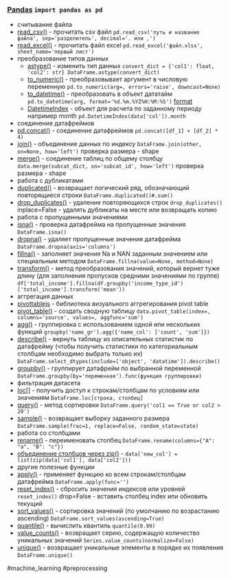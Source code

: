 ### [Pandas](https://pandas.pydata.org/pandas-docs/stable/) `import pandas as pd`
* считывание файла
 * [read_csv()](https://pandas.pydata.org/pandas-docs/stable/reference/api/pandas.read_csv.html) - прочитать csv файл `pd.read_csv('путь и название файла', sep='разделитель', decimal='. или ,')`
 * [read_excel()](https://pandas.pydata.org/pandas-docs/stable/reference/api/pandas.read_excel.html) - прочитать файл excel `pd.read_excel('файл.xlsx', sheet_name='первый лист')`
* преобразование типов данных
  * [astype()](https://pandas.pydata.org/pandas-docs/stable/reference/api/pandas.DataFrame.astype.html) - изменить тип данных `convert_dict = {'col1': float, 'col2': str} DataFrame.astype(convert_dict)`
  * [to_numeric()](https://pandas.pydata.org/pandas-docs/stable/reference/api/pandas.to_numeric.html) - преобразовывает аргумент в числовую переменную `pd.to_numeric(arg=, errors='raise', downcast=None)`
  * [to_datetime()](https://pandas.pydata.org/pandas-docs/stable/reference/api/pandas.to_datetime.html) - преобразовать в объект дататайм `pd.to_datetime(arg, format='%d.%m.%YZ%H:%M:%S')` [format](https://docs.python.org/3/library/datetime.html#strftime-and-strptime-behavior) 
   * [DatetimeIndex](https://pandas.pydata.org/pandas-docs/stable/reference/api/pandas.DatetimeIndex.html) - объект для расчета по заданному периоду например month `pd.DatetimeIndex(data['col']).month`
* соединение датафреймов
 * [pd.concat()](https://pandas.pydata.org/pandas-docs/stable/reference/api/pandas.concat.html) - соединение датафреймов `pd.concat([df_1] + [df_2] * 4)`
 * [join()](https://pandas.pydata.org/pandas-docs/stable/reference/api/pandas.DataFrame.join.html) - объединение данных по индексу `DataFrame.join(other, on=None, how='left')` проверка размера - shape
 * [merge()](https://pandas.pydata.org/pandas-docs/stable/reference/api/pandas.DataFrame.merge.html) - соединение таблиц по общему столбцу `data.merge(subcat_dict, on='subcat_id', how='left')` проверка размера - shape
* работа с дубликатами
 * [duplicated()](https://pandas.pydata.org/pandas-docs/stable/reference/api/pandas.DataFrame.duplicated.html) - возвращает логический ряд, обозначающий повторящиеся строки `DataFrame.duplicated()#.sum()`
 * [drop_duplicates()](https://pandas.pydata.org/pandas-docs/stable/reference/api/pandas.DataFrame.drop_duplicates.html) - удаление повторяющихся строк `drop_duplicates()` inplace=False - удалять дубликаты на месте или возвращать копию
* работа с пропущенными значениями
 * [isna()](https://pandas.pydata.org/pandas-docs/stable/reference/api/pandas.DataFrame.isna.html) - проверка датафрейма на пропущенные значения `DataFrame.isna()`
 * [dropna()](https://pandas.pydata.org/pandas-docs/stable/reference/api/pandas.DataFrame.dropna.html) - удаляет пропущенные значения датафрейма `DataFrame.dropna(axis='columns')`
 * [fillna()](https://pandas.pydata.org/pandas-docs/stable/reference/api/pandas.DataFrame.fillna.html) - заполняет значения Na и NAN заданным значением или специальным методом `DataFrame.fillna(value=None, method=None)`
 * [transform()](https://pandas.pydata.org/pandas-docs/stable/reference/api/pandas.DataFrame.transform.html) - метод преобразования значений, который вернет туже длину (для заполнения пропусков средними значениями по группе) `df['total_income'].fillna(df.groupby('income_type_id')['total_income'].transform('mean'))`
* аггрегация данных
 * [pivottablejs](https://pypi.org/project/pivottablejs/) - библиотека визуального аггрегирования pivot table
 * [pivot_table()](https://pandas.pydata.org/pandas-docs/stable/reference/api/pandas.pivot_table.html) - создать сводную таблицу `data.pivot_table(index=, columns='source', values=, aggfunc='sum')`
 * [agg()](https://pandas.pydata.org/pandas-docs/stable/reference/api/pandas.DataFrame.agg.html) - группировка с использованием одной или нескольких функций `groupby('name_gr').agg({'name_col': ['count', 'sum']}) `
 * [describe()](https://pandas.pydata.org/pandas-docs/stable/reference/api/pandas.DataFrame.describe.html) - вернуть таблицу из описательных статистик по датафрейму (чтобы получить статистики по категориальным столбцам необходимо выбрать только их) `DataFrame.select_dtypes(include=['object', 'datatime']).describe()`
 * [groupby()](https://pandas.pydata.org/pandas-docs/stable/reference/api/pandas.DataFrame.groupby.html) - группирует датафрейм по выбранной переменной `DataFrame.groupby(by='переменная').func(функция группировки)`
* фильтрация датасета
 * [loc[]](https://pandas.pydata.org/pandas-docs/stable/reference/api/pandas.DataFrame.loc.html) - получить доступ к строкам/столбцам по условиям или значениям `DataFrame.loc[строка, столбец]`
 * [query()](https://pandas.pydata.org/pandas-docs/stable/reference/api/pandas.DataFrame.query.html) - метод сортировки `DataFrame.query('col1 == True or col2 > 20')`
 * [sample()](https://pandas.pydata.org/pandas-docs/stable/reference/api/pandas.DataFrame.sample.html) - возвращает выборку заданного размера `DataFrame.sample(frac=1, replace=False, random_state=state)`
* работа со столбцами
 * [rename()](https://pandas.pydata.org/pandas-docs/stable/reference/api/pandas.DataFrame.rename.html) - переименовать столбец `DataFrame.rename(columns={"A": "a", "B": "c"})`
 * [объединение столбцов через zip()](https://disk.yandex.ru/client/disk/%D0%BC%D0%B0%D1%82%D0%B5%D1%80%D0%B8%D0%B0%D0%BB%D1%8B%20%D1%8F%D0%BD%D0%B4%D0%B5%D0%BA%D1%81.%D0%BF%D1%80%D0%B0%D0%BA%D1%82%D0%B8%D0%BA%D1%83%D0%BC/%D0%9F%D0%BE%D0%BB%D0%B5%D0%B7%D0%BD%D1%8B%D0%B5%20%D1%81%D0%BA%D1%80%D0%B8%D0%BD%D1%8B%20(%D1%81%D1%81%D1%8B%D0%BB%D0%BA%D0%B8%20%D0%B8%D0%B7%20%D1%88%D0%BF%D0%B0%D1%80%D0%B3%D0%B0%D0%BB%D0%BA%D0%B8)?idApp=client&dialog=slider&idDialog=%2Fdisk%2F%D0%BC%D0%B0%D1%82%D0%B5%D1%80%D0%B8%D0%B0%D0%BB%D1%8B%20%D1%8F%D0%BD%D0%B4%D0%B5%D0%BA%D1%81.%D0%BF%D1%80%D0%B0%D0%BA%D1%82%D0%B8%D0%BA%D1%83%D0%BC%2F%D0%9F%D0%BE%D0%BB%D0%B5%D0%B7%D0%BD%D1%8B%D0%B5%20%D1%81%D0%BA%D1%80%D0%B8%D0%BD%D1%8B%20(%D1%81%D1%81%D1%8B%D0%BB%D0%BA%D0%B8%20%D0%B8%D0%B7%20%D1%88%D0%BF%D0%B0%D1%80%D0%B3%D0%B0%D0%BB%D0%BA%D0%B8)%2F%D0%BE%D0%B1%D1%8A%D0%B5%D0%B4%D0%B8%D0%BD%D0%B5%D0%BD%D0%B8%D0%B5%20%D1%81%D1%82%D0%BE%D0%BB%D0%B1%D1%86%D0%BE%D0%B2.png) - `data['new_col'] = list(zip(data['col1'], data['col2']))`
* другие полезные функции
 * [apply()](https://pandas.pydata.org/pandas-docs/stable/reference/api/pandas.DataFrame.apply.html) - применяет функцию ко всем строкам/столбцам датафрейма `DataFrame.apply(func='')`
 * [reset_index()](https://pandas.pydata.org/pandas-docs/stable/reference/api/pandas.DataFrame.reset_index.html) - сбросить значения индексов или уровней `reset_index()` drop=False - вставить столбец index или обновить текущий
 * [sort_values()](https://pandas.pydata.org/pandas-docs/stable/reference/api/pandas.DataFrame.sort_values.html) - сортировка значений (по умолчанию по возрастанию ascending) `DataFrame.sort_values(ascending=True)`
 * [quantile()](https://pandas.pydata.org/pandas-docs/stable/reference/api/pandas.DataFrame.quantile.html) - вычислить квантиль `quantile(0.99)`
 * [value_counts()](https://pandas.pydata.org/pandas-docs/stable/reference/api/pandas.Series.value_counts.html) - возвращает серию, содержащую количество уникальных значений `Series.value_counts(normalize=False)`
 * [unique()](https://pandas.pydata.org/pandas-docs/stable/reference/api/pandas.unique.html) - возвращает уникальные элементы в порядке их появления `DataFrame.unique()`


#machine_learning #preprocessing 